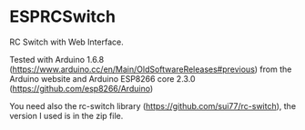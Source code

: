 # ESPRCSwitch
RC Switch with Web Interface.

Tested with Arduino 1.6.8 (https://www.arduino.cc/en/Main/OldSoftwareReleases#previous) from the Arduino website and Arduino ESP8266 core 2.3.0 (https://github.com/esp8266/Arduino)

You need also the rc-switch library (https://github.com/sui77/rc-switch), the version I used is in the zip file.
